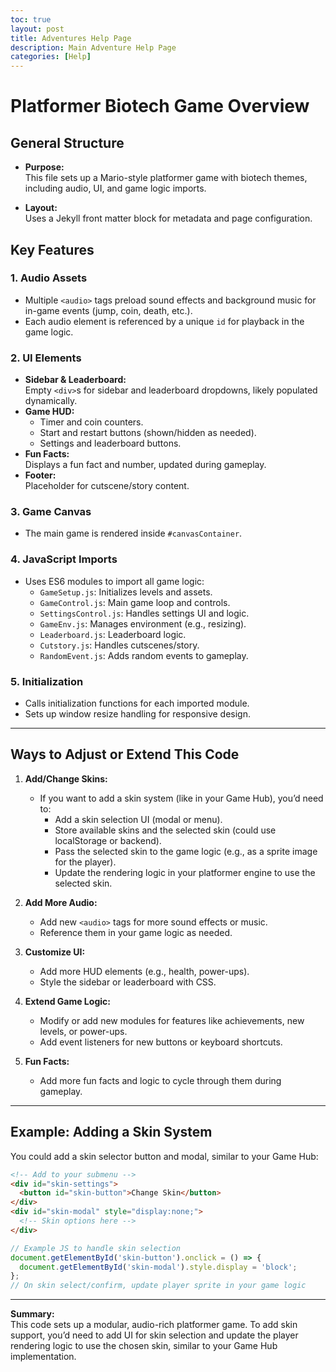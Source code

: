 ```yaml
---
toc: true
layout: post
title: Adventures Help Page
description: Main Adventure Help Page
categories: [Help]
---
```


# Platformer Biotech Game Overview

## General Structure

- **Purpose:**  
  This file sets up a Mario-style platformer game with biotech themes, including audio, UI, and game logic imports.

- **Layout:**  
  Uses a Jekyll front matter block for metadata and page configuration.

## Key Features

### 1. **Audio Assets**
- Multiple `<audio>` tags preload sound effects and background music for in-game events (jump, coin, death, etc.).
- Each audio element is referenced by a unique `id` for playback in the game logic.

### 2. **UI Elements**
- **Sidebar & Leaderboard:**  
  Empty `<div>`s for sidebar and leaderboard dropdowns, likely populated dynamically.
- **Game HUD:**  
  - Timer and coin counters.
  - Start and restart buttons (shown/hidden as needed).
  - Settings and leaderboard buttons.
- **Fun Facts:**  
  Displays a fun fact and number, updated during gameplay.
- **Footer:**  
  Placeholder for cutscene/story content.

### 3. **Game Canvas**
- The main game is rendered inside `#canvasContainer`.

### 4. **JavaScript Imports**
- Uses ES6 modules to import all game logic:
  - `GameSetup.js`: Initializes levels and assets.
  - `GameControl.js`: Main game loop and controls.
  - `SettingsControl.js`: Handles settings UI and logic.
  - `GameEnv.js`: Manages environment (e.g., resizing).
  - `Leaderboard.js`: Leaderboard logic.
  - `Cutstory.js`: Handles cutscenes/story.
  - `RandomEvent.js`: Adds random events to gameplay.

### 5. **Initialization**
- Calls initialization functions for each imported module.
- Sets up window resize handling for responsive design.

---

## Ways to Adjust or Extend This Code

1. **Add/Change Skins:**
   - If you want to add a skin system (like in your Game Hub), you’d need to:
     - Add a skin selection UI (modal or menu).
     - Store available skins and the selected skin (could use localStorage or backend).
     - Pass the selected skin to the game logic (e.g., as a sprite image for the player).
     - Update the rendering logic in your platformer engine to use the selected skin.

2. **Add More Audio:**
   - Add new `<audio>` tags for more sound effects or music.
   - Reference them in your game logic as needed.

3. **Customize UI:**
   - Add more HUD elements (e.g., health, power-ups).
   - Style the sidebar or leaderboard with CSS.

4. **Extend Game Logic:**
   - Modify or add new modules for features like achievements, new levels, or power-ups.
   - Add event listeners for new buttons or keyboard shortcuts.

5. **Fun Facts:**
   - Add more fun facts and logic to cycle through them during gameplay.

---

## Example: Adding a Skin System

You could add a skin selector button and modal, similar to your Game Hub:

```html
<!-- Add to your submenu -->
<div id="skin-settings">
  <button id="skin-button">Change Skin</button>
</div>
<div id="skin-modal" style="display:none;">
  <!-- Skin options here -->
</div>
```

```javascript
// Example JS to handle skin selection
document.getElementById('skin-button').onclick = () => {
  document.getElementById('skin-modal').style.display = 'block';
};
// On skin select/confirm, update player sprite in your game logic
```

---

**Summary:**  
This code sets up a modular, audio-rich platformer game. To add skin support, you’d need to add UI for skin selection and update the player rendering logic to use the chosen skin, similar to your Game Hub implementation.

<script>
// filepath: /home/kasm-user/nighthawk/GameHubs/navigation/Worlds/world0.md
// ...existing code...

// --- Background Music ---
const music = new Audio('{{site.baseurl}}/assets/audio/35wiidksummit.mp3'); // Change path as needed
music.loop = true;
music.volume = 0.5;

// Play music after first user interaction (required by browsers)
function startMusicOnce() {
  music.play().catch(() => {});
  window.removeEventListener('click', startMusicOnce);
  window.removeEventListener('keydown', startMusicOnce);
}
window.addEventListener('click', startMusicOnce);
window.addEventListener('keydown', startMusicOnce);
</script>